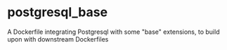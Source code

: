 # postgresql_base
A Dockerfile integrating Postgresql with some "base" extensions, to build upon with downstream Dockerfiles
